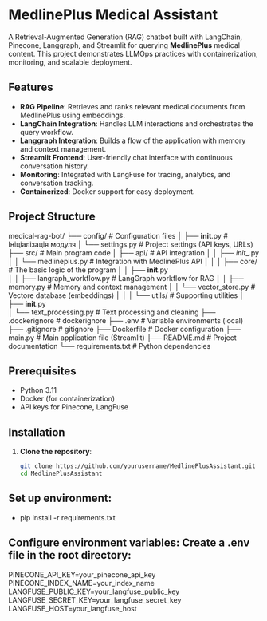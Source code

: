 # MedlinePlus Medical Assistant

A Retrieval-Augmented Generation (RAG) chatbot built with LangChain, Pinecone, Langgraph, and Streamlit for querying **MedlinePlus** medical content. This project demonstrates LLMOps practices with containerization, monitoring, and scalable deployment.

## Features

- **RAG Pipeline**: Retrieves and ranks relevant medical documents from MedlinePlus using embeddings.
- **LangChain Integration**: Handles LLM interactions and orchestrates the query workflow.
- **Langgraph Integration**: Builds a flow of the application with memory and context management.
- **Streamlit Frontend**: User-friendly chat interface with continuous conversation history.
- **Monitoring**: Integrated with LangFuse for tracing, analytics, and conversation tracking.
- **Containerized**: Docker support for easy deployment.

## Project Structure

medical-rag-bot/
├── config/                         # Configuration files
│   ├── __init__.py                 # Ініціалізація модуля
│   └── settings.py                 # Project settings (API keys, URLs)
├── src/                            # Main program code
│   ├── api/                        # API integration
│   │   ├── _init__.py             
│   │   └── medlineplus.py          # Integration with MedlinePlus API
│   │
│   ├── core/                       # The basic logic of the program
│   │   ├── __init__.py             
│   │   ├── langraph_workflow.py    # LangGraph workflow for RAG
│   │   ├── memory.py               # Memory and context management
│   │   └── vector_store.py         # Vectore database (embeddings)
│   │
│   └── utils/                      # Supporting utilities
│       ├── __init__.py             
│       └── text_processing.py      # Text processing and cleaning
├── .dockerignore                   # dockerignore 
├── .env                           # Variable environments (local)
├── .gitignore                     # gitignore 
├── Dockerfile                     # Docker configuration
├── main.py                        # Main application file (Streamlit)
├── README.md                      # Project documentation
└── requirements.txt               # Python dependencies



## Prerequisites

- Python 3.11
- Docker (for containerization)
- API keys for Pinecone, LangFuse

## Installation

1. **Clone the repository**:
   ```bash
   git clone https://github.com/yourusername/MedlinePlusAssistant.git
   cd MedlinePlusAssistant

## Set up environment:

- pip install -r requirements.txt


## Configure environment variables: Create a .env file in the root directory:

PINECONE_API_KEY=your_pinecone_api_key
PINECONE_INDEX_NAME=your_index_name
LANGFUSE_PUBLIC_KEY=your_langfuse_public_key
LANGFUSE_SECRET_KEY=your_langfuse_secret_key
LANGFUSE_HOST=your_langfuse_host




